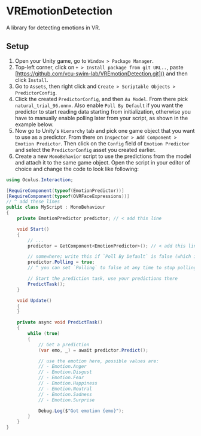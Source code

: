 
# VREmotionDetection

A library for detecting emotions in VR.

## Setup

1. Open your Unity game, go to `Window > Package Manager`.
2. Top-left corner, click on `+ > Install package from git URL..`, paste [https://github.com/vcu-swim-lab/VREmotionDetection.git]() and then click `Install`.
3. Go to `Assets`, then right click and `Create > Scriptable Objects > PredictorConfig`.
4. Click the created `PredictorConfig`, and then `Au Model`. From there pick `natural_trial_96.onnx`. Also enable `Poll By Default` if you want the predictor to start reading data starting from initialization, otherwise you have to manually enable polling later from your script, as shown in the example below.
5. Now go to Unity's `Hierarchy` tab and pick one game object that you want to use as a predictor. From there on `Inspector > Add Component > Emotion Predictor`. Then click on the `Config` field of `Emotion Predictor` and select the `PredictorConfig` asset you created earlier.
6. Create a new `MonoBehavior` script to use the predictions from the model and attach it to the same game object. Open the script in your editor of choice and change the code to look like following:
```cs
using Oculus.Interaction;

[RequireComponent(typeof(EmotionPredictor))]
[RequireComponent(typeof(OVRFaceExpressions))]
// ^ add these lines
public class MyScript : MonoBehaviour
{
    private EmotionPredictor predictor; // < add this line

    void Start()
    {
        // ...
        predictor = GetComponent<EmotionPredictor>(); // < add this line

        // somewhere; write this if `Poll By Default` is false (which is the default value)
        predictor.Polling = true;
        // ^ you can set `Polling` to false at any time to stop polling data, eg. between scene transitions

        // Start the prediction task, use your predictions there
        PredictTask();
    }

    void Update()
    {
    }

    private async void PredictTask()
    {
        while (true)
        {
            // Get a prediction
            (var emo, _) = await predictor.Predict();

            // use the emotion here, possible values are:
            // - Emotion.Anger
            // - Emotion.Disgust
            // - Emotion.Fear
            // - Emotion.Happiness
            // - Emotion.Neutral
            // - Emotion.Sadness
            // - Emotion.Surprise

            Debug.Log($"Got emotion {emo}");
        }
    }
}
```
